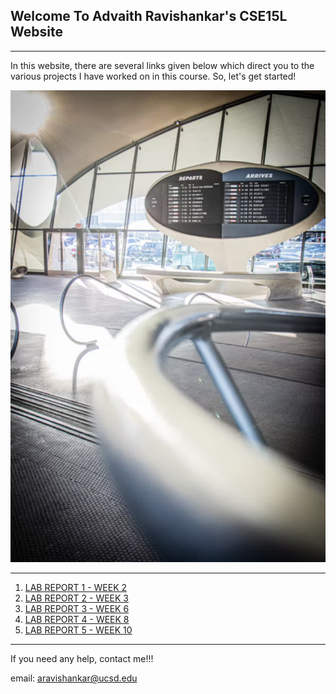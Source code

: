 ## Welcome To Advaith Ravishankar's CSE15L Website
***
In this website, there are several links given below which direct you to the various projects I have worked on in this course. So, let's get started!

![HomePageImage](./images/index/index_page.png)

***

1. [LAB REPORT 1 - WEEK 2](https://advaithravishankar.github.io/cse15l-lab-reports/pages/lab_report_1.html)
2. [LAB REPORT 2 - WEEK 3](https://advaithravishankar.github.io/cse15l-lab-reports/pages/lab_report_2.html)
3. [LAB REPORT 3 - WEEK 6](https://advaithravishankar.github.io/cse15l-lab-reports/pages/lab_report_3.html)
4. [LAB REPORT 4 - WEEK 8](https://advaithravishankar.github.io/cse15l-lab-reports/pages/lab_report_4.html)
5. [LAB REPORT 5 - WEEK 10](https://advaithravishankar.github.io/cse15l-lab-reports/pages/lab_report_5.html)

***

If you need any help, contact me!!!

email: aravishankar@ucsd.edu
